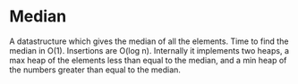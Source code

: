 # Median
A datastructure which gives the median of all the elements. Time to find the median in O(1). Insertions are O(log n).
Internally it implements two heaps, a max heap of the elements less than equal to the median, and a min heap of the numbers greater than equal to the median.
